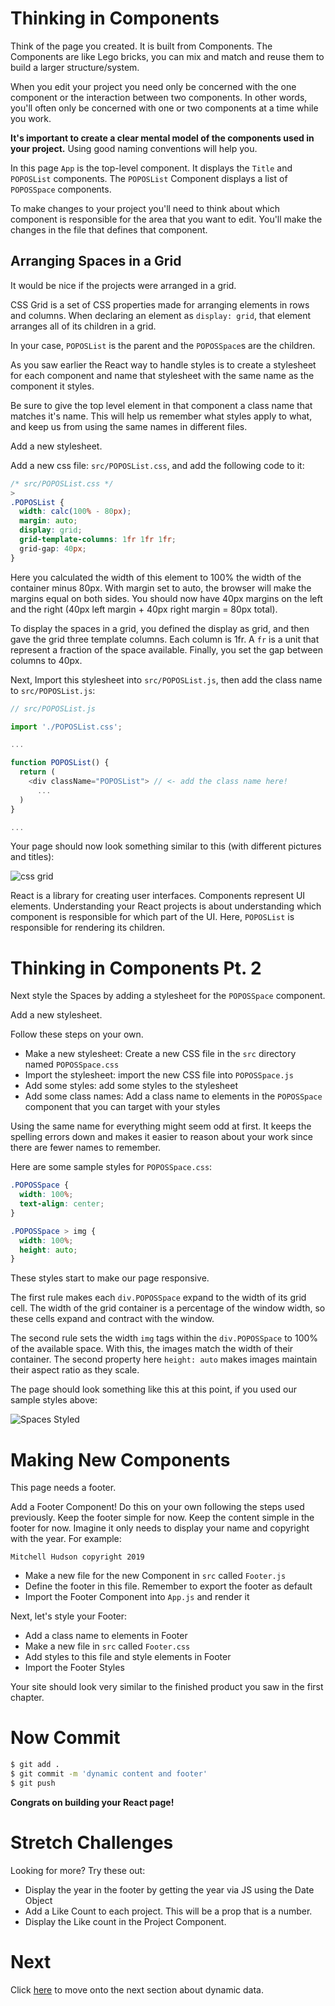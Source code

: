 # Thinking in Components

Think of the page you created. It is built from Components. The Components are like Lego bricks, you can mix and match and reuse them to build a larger structure/system.

When you edit your project you need only be concerned with the one component or the interaction between two components. In other words, you'll often only be concerned with one or two components at a time while you work.

**It's important to create a clear mental model of the components used in your project.** Using good naming conventions will help you.

In this page `App` is the top-level component. It displays the `Title` and `POPOSList` components. The `POPOSList` Component displays a list of `POPOSSpace` components.

To make changes to your project you'll need to think about which component is responsible for the area that you want to edit. You'll make the changes in the file that defines that component.

## Arranging Spaces in a Grid

It would be nice if the projects were arranged in a grid.

CSS Grid is a set of CSS properties made for arranging elements in rows and columns. When declaring an element as `display: grid`, that element arranges all of its children in a grid.

In your case, `POPOSList` is the parent and the `POPOSSpace`s are the children.

As you saw earlier the React way to handle styles is to create a stylesheet for each component and name that stylesheet with the same name as the component it styles.

Be sure to give the top level element in that component a class name that matches it's name. This will help us remember what styles apply to what, and keep us from using the same names in different files.

Add a new stylesheet.

Add a new css file: `src/POPOSList.css`, and add the following code to it:

```css
/* src/POPOSList.css */
>
.POPOSList {
  width: calc(100% - 80px);
  margin: auto;
  display: grid;
  grid-template-columns: 1fr 1fr 1fr;
  grid-gap: 40px;
}
```

Here you calculated the width of this element to 100% the width of the container minus 80px. With margin set to auto, the browser will make the margins equal on both sides. You should now have 40px margins on the left and the right (40px left margin + 40px right margin = 80px total).

To display the spaces in a grid, you defined the display as grid, and then gave the grid three template columns. Each column is 1fr. A `fr` is a unit that represent a fraction of the space available. Finally, you set the gap between columns to 40px.

Next, Import this stylesheet into `src/POPOSList.js`, then add the class name to `src/POPOSList.js`:

```js
// src/POPOSList.js

import './POPOSList.css';

...

function POPOSList() {
  return (
    <div className="POPOSList"> // <- add the class name here!
      ...
  )
}

...
```

Your page should now look something similar to this (with different pictures and titles):

![css grid](./assets/css-grid.png)

React is a library for creating user interfaces. Components represent UI elements. Understanding your React projects is about understanding which component is responsible for which part of the UI. Here, `POPOSList` is responsible for rendering its children.

# Thinking in Components Pt. 2

Next style the Spaces by adding a stylesheet for the `POPOSSpace` component.

Add a new stylesheet.

Follow these steps on your own.

- Make a new stylesheet: Create a new CSS file in the `src` directory named `POPOSSpace.css`
- Import the stylesheet: import the new CSS file into `POPOSSpace.js`
- Add some styles: add some styles to the stylesheet
- Add some class names: Add a class name to elements in the `POPOSSpace` component that you can target with your styles

Using the same name for everything might seem odd at first. It keeps the spelling errors down and makes it easier to reason about your work since there are fewer names to remember.

Here are some sample styles for `POPOSSpace.css`:

```CSS
.POPOSSpace {
  width: 100%;
  text-align: center;
}

.POPOSSpace > img {
  width: 100%;
  height: auto;
}
```

These styles start to make our page responsive.

The first rule makes each `div.POPOSSpace` expand to the width of its grid cell. The width of the grid container is a percentage of the window width, so these cells expand and contract with the window.

The second rule sets the width `img` tags within the `div.POPOSSpace` to 100% of the available space. With this, the images match the width of their container. The second property here `height: auto` makes images maintain their aspect ratio as they scale.

The page should look something like this at this point, if you used our sample styles above:

![Spaces Styled](assets/spaces-styled.png)

# Making New Components

This page needs a footer.

Add a Footer Component! Do this on your own following the steps used previously. Keep the footer simple for now. Keep the content simple in the footer for now. Imagine it only needs to display your name and copyright with the year. For example:

`Mitchell Hudson copyright 2019`

- Make a new file for the new Component in `src` called `Footer.js`
- Define the footer in this file. Remember to export the footer as default
- Import the Footer Component into `App.js` and render it

Next, let's style your Footer:

- Add a class name to elements in Footer
- Make a new file in `src` called `Footer.css`
- Add styles to this file and style elements in Footer
- Import the Footer Styles

Your site should look very similar to the finished product you saw in the first chapter.

# Now Commit

```bash
$ git add .
$ git commit -m 'dynamic content and footer'
$ git push
```

**Congrats on building your React page!**

# Stretch Challenges

Looking for more? Try these out:

- Display the year in the footer by getting the year via JS using the Date Object
- Add a Like Count to each project. This will be a prop that is a number.
- Display the Like count in the Project Component.

# Next

Click [here](../P04-Dynamic-Data/) to move onto the next section about dynamic data.
